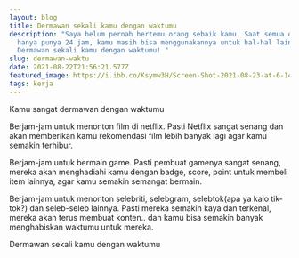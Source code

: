 ```yaml
---
layout: blog
title: Dermawan sekali kamu dengan waktumu
description: "Saya belum pernah bertemu orang sebaik kamu. Saat semua orang
  hanya punya 24 jam, kamu masih bisa menggunakannya untuk hal-hal lain.
  Dermawan sekali kamu dengan waktumu! "
slug: dermawan-waktu
date: 2021-08-22T21:56:21.577Z
featured_image: https://i.ibb.co/Ksymw3H/Screen-Shot-2021-08-23-at-6-14-39-AM.png
tags: kerja
---
```

Kamu sangat dermawan dengan waktumu

Berjam-jam untuk menonton film di netflix. Pasti Netflix sangat senang dan akan memberikan kamu rekomendasi film lebih banyak lagi agar kamu semakin terhibur.

Berjam-jam untuk bermain game. Pasti pembuat gamenya sangat senang, mereka akan menghadiahi kamu dengan badge, score, point untuk membeli item lainnya, agar kamu semakin semangat bermain.

Berjam-jam untuk menonton selebriti, selebgram, selebtok(apa ya kalo tik-tok?) dan seleb-seleb lainnya. Pasti mereka semakin kaya dan terkenal, mereka akan terus membuat konten.. dan kamu bisa semakin banyak menghabiskan waktumu untuk mereka.

Dermawan sekali kamu dengan waktumu